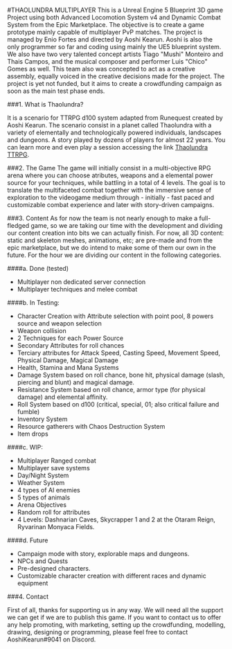 #THAOLUNDRA MULTIPLAYER
This is a Unreal Engine 5 Blueprint 3D game Project using both Advanced Locomotion System v4 and Dynamic Combat System from the Epic Marketplace. The objective is to create a game prototype mainly capable of multiplayer PvP matches. The project is managed by Enio Fortes and directed by Aoshi Kearun. Aoshi is also the only programmer so far and coding using mainly the UE5 blueprint system. We also have two very talented concept artists Tiago "Mushi" Monteiro and Thais Campos, and the musical composer and performer Luis "Chico" Gomes as well. This team also was concepted to act as a creative assembly, equally voiced in the creative decisions made for the project. The project is yet not funded, but it aims to create a crowdfunding campaign as soon as the main test phase ends.


###1. What is Thaolundra?

It is a scenario for TTRPG d100 system adapted from Runequest created by Aoshi Kearun. The scenario consist in a planet called Thaolundra with a variety of elementally and technologically powered individuals, landscapes and dungeons. A story played by dozens of players for almost 22 years. You can learn more and even play a session accessing the link [Thaolundra TTRPG](http://thaolundra.bubbleapps.io "Thaolundra TTRPG").

###2. The Game
The game will initially consist in a multi-objective RPG arena where you can choose atributes, weapons and a elemental power source for your techniques, while battling in a total of 4 levels. The goal is to translate the multifaceted combat together with the immersive sense of exploration to the videogame medium through - initially - fast paced and customizable combat experience and later with story-driven campaigns.

###3. Content
As for now the team is not nearly enough to make a full-fledged game, so we are taking our time with the development and dividing our content creation into bits we can actually finish. For now, all 3D content: static and skeleton meshes, animations, etc; are pre-made and from the epic marketplace, but we do intend to make some of them our own in the future. For the hour we are dividing our content in the following categories.

####a. Done (tested)

- Multiplayer non dedicated server connection
- Multiplayer techniques and melee combat

####b. In Testing:

- Character Creation with Attribute selection with point pool, 8 powers source and weapon selection
- Weapon collision
- 2 Techniques for each Power Source
- Secondary Attributes for roll chances
- Terciary attributes for Attack Speed, Casting Speed, Movement Speed, Physical Damage, Magical Damage
- Health, Stamina and Mana Systems
- Damage System based on roll chance, bone hit, physical damage (slash, piercing and blunt) and magical damage.
- Resistance System based on roll chance, armor type (for physical damage) and elemental affinity.
- Roll System based on d100 (critical, special, 01; also critical failure and fumble)
- Inventory System
- Resource gatherers with Chaos Destruction System
- Item drops

####c. WIP:

- Multiplayer Ranged combat
- Multiplayer save systems
- Day/Night System
- Weather System
- 4 types of AI enemies
- 5 types of animals
- Arena Objectives
- Random roll for attributes
- 4 Levels: Dashnarian Caves, Skycrapper 1 and 2 at the Otaram Reign, Ryvarinan Monyaca Fields.

####d. Future

- Campaign mode with story, explorable maps and dungeons.
- NPCs and Quests
- Pre-designed characters.
- Customizable character creation with different races and dynamic equipment


###4. Contact

First of all, thanks for supporting us in any way. We will need all the support we can get if we are to publish this game. If you want to contact us to offer any help promoting, with marketing, setting up the crowdfunding, modelling, drawing, designing or programming, please feel free to contact AoshiKearun#9041 on Discord.
